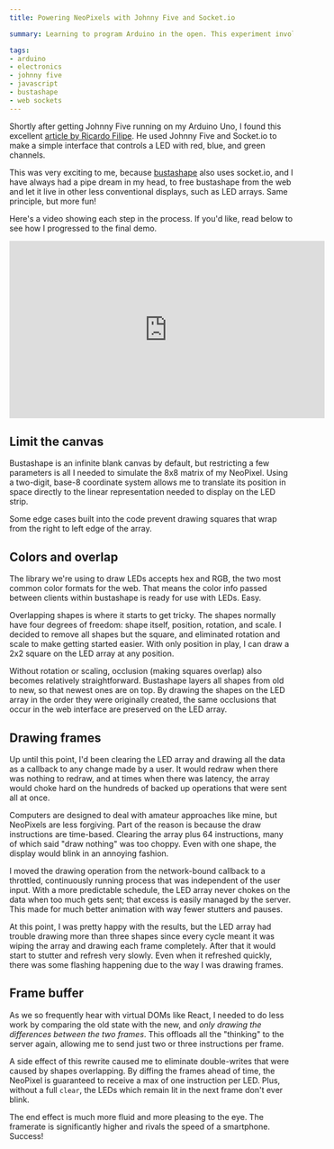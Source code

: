 ```yaml
---
title: Powering NeoPixels with Johnny Five and Socket.io

summary: Learning to program Arduino in the open. This experiment involved the Johnny Five platform and Socket.io, allowing me to power an Adafruit NeoPixel from my pet project bustashape.

tags:
- arduino
- electronics
- johnny five
- javascript
- bustashape
- web sockets
---
```


Shortly after getting Johnny Five running on my Arduino Uno, I found this excellent [article by Ricardo Filipe](http://blog.ricardofilipe.com/post/getting-started-arduino-johhny-five). He used Johnny Five and Socket.io to make a simple interface that controls a LED with red, blue, and green channels.

This was very exciting to me, because [bustashape](https://bustashape.com) also uses socket.io, and I have always had a pipe dream in my head, to free bustashape from the web and let it live in other less conventional displays, such as LED arrays. Same principle, but more fun!

Here's a video showing each step in the process. If you'd like, read below to see how I progressed to the final demo.

<div class="video-wrapper">
<iframe width="560" height="315" src="https://www.youtube-nocookie.com/embed/d0ymYJeW9wU" frameborder="0" allowfullscreen></iframe>
</div>

## Limit the canvas

Bustashape is an infinite blank canvas by default, but restricting a few parameters is all I needed to simulate the 8x8 matrix of my NeoPixel. Using a two-digit, base-8 coordinate system allows me to translate its position in space directly to the linear representation needed to display on the LED strip.

Some edge cases built into the code prevent drawing squares that wrap from the right to left edge of the array.

## Colors and overlap

The library we're using to draw LEDs accepts hex and RGB, the two most common color formats for the web. That means the color info passed between clients within bustashape is ready for use with LEDs. Easy.

Overlapping shapes is where it starts to get tricky. The shapes normally have four degrees of freedom: shape itself, position, rotation, and scale. I decided to remove all shapes but the square, and eliminated rotation and scale to make getting started easier. With only position in play, I can draw a 2x2 square on the LED array at any position.

Without rotation or scaling, occlusion (making squares overlap) also becomes relatively straightforward. Bustashape layers all shapes from old to new, so that newest ones are on top. By drawing the shapes on the LED array in the order they were originally created, the same occlusions that occur in the web interface are preserved on the LED array.

## Drawing frames

Up until this point, I'd been clearing the LED array and drawing all the data as a callback to any change made by a user. It would redraw when there was nothing to redraw, and at times when there was latency, the array would choke hard on the hundreds of backed up operations that were sent all at once.

Computers are designed to deal with amateur approaches like mine, but NeoPixels are less forgiving. Part of the reason is because the draw instructions are time-based. Clearing the array plus 64 instructions, many of which said "draw nothing" was too choppy. Even with one shape, the display would blink in an annoying fashion.

I moved the drawing operation from the network-bound callback to a throttled, continuously running process that was independent of the user input. With a more predictable schedule, the LED array never chokes on the data when too much gets sent; that excess is easily managed by the server. This made for much better animation with way fewer stutters and pauses.

At this point, I was pretty happy with the results, but the LED array had trouble drawing more than three shapes since every cycle meant it was wiping the array and drawing each frame completely. After that it would start to stutter and refresh very slowly. Even when it refreshed quickly, there was some flashing happening due to the way I was drawing frames.

## Frame buffer

As we so frequently hear with virtual DOMs like React, I needed to do less work by comparing the old state with the new, and _only drawing the differences between the two frames_. This offloads all the "thinking" to the server again, allowing me to send just two or three instructions per frame.

A side effect of this rewrite caused me to eliminate double-writes that were caused by shapes overlapping. By diffing the frames ahead of time, the NeoPixel is guaranteed to receive a max of one instruction per LED. Plus, without a full `clear`, the LEDs which remain lit in the next frame don't ever blink.

The end effect is much more fluid and more pleasing to the eye. The framerate is significantly higher and rivals the speed of a smartphone. Success!
